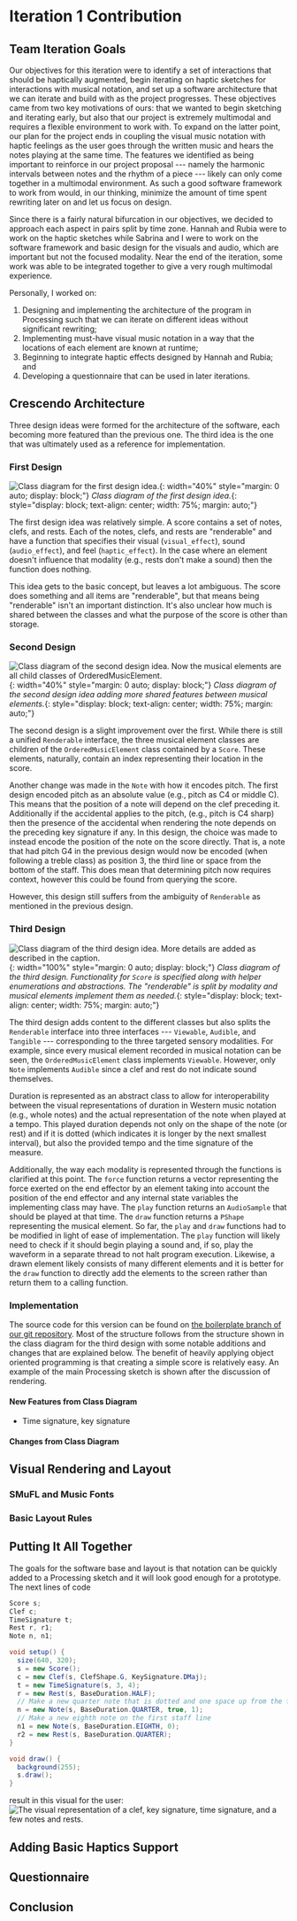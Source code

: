 # Iteration 1 Contribution

## Team Iteration Goals

Our objectives for this iteration were to identify a set of interactions that should be haptically augmented,
begin iterating on haptic sketches for interactions with musical notation, and set up a software architecture
that we can iterate and build with as the project progresses.
These objectives came from two key motivations of ours: that we wanted to begin sketching and iterating early,
but also that our project is extremely multimodal and requires a flexible environment to work with.
To expand on the latter point, our plan for the project ends in coupling the visual music notation with
haptic feelings as the user goes through the written music and hears the notes playing at the same time.
The features we identified as being important to reinforce in our project proposal --- namely the harmonic
intervals between notes and the rhythm of a piece --- likely can only come together in a multimodal environment.
As such a good software framework to work from would, in our thinking, minimize the amount of time spent
rewriting later on and let us focus on design.

Since there is a fairly natural bifurcation in our objectives, we decided to approach each aspect in pairs
split by time zone.
Hannah and Rubia were to work on the haptic sketches while Sabrina and I were to work on the software
framework and basic design for the visuals and audio, which are important but not the focused modality.
Near the end of the iteration, some work was able to be integrated together to give a very rough multimodal experience.

Personally, I worked on:

1. Designing and implementing the architecture of the program in Processing such that we can iterate
on different ideas without significant rewriting;
2. Implementing must-have visual music notation in a way that the locations of each element
are known at runtime;
3. Beginning to integrate haptic effects designed by Hannah and Rubia; and
4. Developing a questionnaire that can be used in later iterations.

## Crescendo Architecture

Three design ideas were formed for the architecture of the software, each becoming more featured than the previous one.
The third idea is the one that was ultimately used as a reference for implementation.

### First Design

![Class diagram for the first design idea.](../assets/iter1/test.png){: width="40%" style="margin: 0 auto; display: block;"}
*Class diagram of the first design idea.*{: style="display: block; text-align: center; width: 75%; margin: auto;"}

The first design idea was relatively simple. A score contains a set of notes, clefs, and rests.
Each of the notes, clefs, and rests are "renderable" and have a function that specifies their
visual (`visual_effect`), sound (`audio_effect`), and feel (`haptic_effect`).
In the case where an element doesn't influence that modality (e.g., rests don't make a sound) then the
function does nothing.

This idea gets to the basic concept, but leaves a lot ambiguous. The score does something and
all items are "renderable", but that means being "renderable" isn't an important distinction.
It's also unclear how much is shared between the classes and what the purpose of the score is other
than storage.

### Second Design

![Class diagram of the second design idea. Now the musical elements are all child classes of `OrderedMusicElement`.](../assets/iter1/test2.png){: width="40%" style="margin: 0 auto; display: block;"}
*Class diagram of the second design idea adding more shared features between musical elements.*{: style="display: block; text-align: center; width: 75%; margin: auto;"}

The second design is a slight improvement over the first. While there is still a unified `Renderable` interface,
the three musical element classes are children of the `OrderedMusicElement` class contained by a `Score`.
These elements, naturally, contain an index representing their location in the score.

Another change was made in the `Note` with how it encodes pitch. The first design encoded pitch as an absolute
value (e.g., pitch as C4 or middle C). This means that the position of a note will depend on the clef preceding
it. Additionally if the accidental applies to the pitch, (e.g., pitch is C4 sharp) then the presence of
the accidental when rendering the note depends on the preceding key signature if any.
In this design, the choice was made to instead encode the position of the note on the score directly.
That is, a note that had pitch G4 in the previous design would now be encoded (when following a treble class)
as position 3, the third line or space from the bottom of the staff.
This does mean that determining pitch now requires context, however this could be found from querying the score.

However, this design still suffers from the ambiguity of `Renderable` as mentioned in the previous design.

### Third Design

![Class diagram of the third design idea. More details are added as described in the caption.](../assets/iter1/classes.png){: width="100%" style="margin: 0 auto; display: block;"}
*Class diagram of the third design. Functionality for `Score` is specified along with helper enumerations and abstractions. The "renderable" is split by modality and musical elements implement them as needed.*{: style="display: block; text-align: center; width: 75%; margin: auto;"}

The third design adds content to the different classes but also splits the `Renderable` interface into three
interfaces --- `Viewable`, `Audible`, and `Tangible` --- corresponding to the three targeted sensory modalities.
For example, since every musical element recorded in musical notation can be seen, the `OrderedMusicElement`
class implements `Viewable`. However, only `Note` implements `Audible` since a clef and rest do not indicate
sound themselves.

Duration is represented as an abstract class to allow for interoperability between the visual representations
of duration in Western music notation (e.g., whole notes) and the actual representation of the note when
played at a tempo. This played duration depends not only on the shape of the note (or rest) and if it is dotted
(which indicates it is longer by the next smallest interval), but also the provided tempo and the time signature
of the measure.

Additionally, the way each modality is represented through the functions is clarified at this point.
The `force` function returns a vector representing the force exerted on the end effector by an element taking
into account the position of the end effector and any internal state variables the implementing class may have.
The `play` function returns an `AudioSample` that should be played at that time.
The `draw` function returns a `PShape` representing the musical element.
So far, the `play` and `draw` functions had to be modified in light of ease of implementation.
The `play` function will likely need to check if it should begin playing a sound and, if so, play the waveform
in a separate thread to not halt program execution.
Likewise, a drawn element likely consists of many different elements and it is better for the `draw` function
to directly add the elements to the screen rather than return them to a calling function.

### Implementation

The source code for this version can be found on [the boilerplate branch of our git repository](https://github.com/JRegimbal/crescendo/tree/boilerplate).
Most of the structure follows from the structure shown in the class diagram for the third design with
some notable additions and changes that are explained below.
The benefit of heavily applying object oriented programming is that creating a simple score is
relatively easy. An example of the main Processing sketch is shown after the discussion of rendering.

#### New Features from Class Diagram

* Time signature, key signature

#### Changes from Class Diagram

## Visual Rendering and Layout

### SMuFL and Music Fonts

### Basic Layout Rules

## Putting It All Together

The goals for the software base and layout is that notation can be quickly added to a Processing sketch
and it will look good enough for a prototype. The next lines of code
```java
Score s;
Clef c;
TimeSignature t;
Rest r, r1;
Note n, n1;

void setup() {
  size(640, 320);
  s = new Score();
  c = new Clef(s, ClefShape.G, KeySignature.DMaj);
  t = new TimeSignature(s, 3, 4);
  r = new Rest(s, BaseDuration.HALF);
  // Make a new quarter note that is dotted and one space up from the first staff line
  n = new Note(s, BaseDuration.QUARTER, true, 1);
  // Make a new eighth note on the first staff line
  n1 = new Note(s, BaseDuration.EIGHTH, 0);
  r2 = new Rest(s, BaseDuration.QUARTER);
}

void draw() {
  background(255);
  s.draw();
}
```
result in this visual for the user:
![The visual representation of a clef, key signature, time signature, and a few notes and rests.](../assets/iter1/example.png)

## Adding Basic Haptics Support

## Questionnaire

## Conclusion
